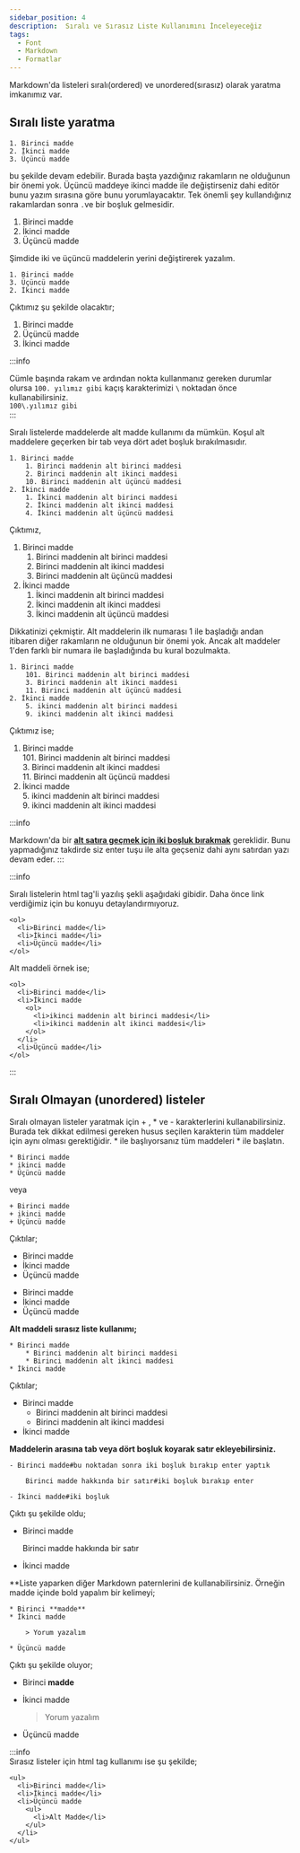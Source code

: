 ```yaml
---
sidebar_position: 4
description:  Sıralı ve Sırasız Liste Kullanımını İnceleyeceğiz
tags:
  - Font
  - Markdown
  - Formatlar
---
```

Markdown'da listeleri sıralı(ordered) ve unordered(sırasız) olarak yaratma imkanımız var.  
## Sıralı liste yaratma  

 ```
 1. Birinci madde
 2. İkinci madde 
 3. Üçüncü madde
 ```  

 bu şekilde devam edebilir.  Burada başta yazdığınız rakamların ne olduğunun bir önemi yok. Üçüncü maddeye ikinci madde ile değiştirseniz dahi editör bunu yazım sırasına göre bunu yorumlayacaktır. Tek önemli şey kullandığınız rakamlardan sonra ```.```ve bir boşluk gelmesidir.

 1. Birinci madde  
 2. İkinci madde  
 3. Üçüncü madde

Şimdide iki ve üçüncü maddelerin yerini değiştirerek yazalım. 

```
1. Birinci madde
3. Üçüncü madde
2. İkinci madde  
```
Çıktımız şu şekilde olacaktır;

1. Birinci madde
3. Üçüncü madde
2. İkinci madde   

:::info  

Cümle başında rakam ve ardından nokta kullanmanız gereken durumlar olursa
```100. yılımız gibi``` kaçış karakterimizi ```\``` noktadan önce kullanabilirsiniz.  
```100\.yılımız gibi```  
:::

Sıralı listelerde maddelerde alt madde kullanımı da mümkün.  Koşul alt maddelere geçerken bir tab veya dört adet boşluk bırakılmasıdır.

```
1. Birinci madde  
    1. Birinci maddenin alt birinci maddesi  
    2. Birinci maddenin alt ikinci maddesi
    10. Birinci maddenin alt üçüncü maddesi  
2. İkinci madde  
    1. İkinci maddenin alt birinci maddesi   
    2. İkinci maddenin alt ikinci maddesi  
    4. İkinci maddenin alt üçüncü maddesi  
```  
Çıktımız,

1. Birinci madde  
    1. Birinci maddenin alt birinci maddesi  
    3. Birinci maddenin alt ikinci maddesi  
    4. Birinci maddenin alt üçüncü maddesi  
2. İkinci madde  
    1. İkinci maddenin alt birinci maddesi   
    2. İkinci maddenin alt ikinci maddesi  
    4. İkinci maddenin alt üçüncü maddesi  

Dikkatinizi çekmiştir. Alt maddelerin ilk numarası 1 ile başladığı andan itibaren diğer rakamların ne olduğunun bir önemi yok.  Ancak alt maddeler 1'den farklı bir numara ile başladığında bu kural bozulmakta.  
```
1. Birinci madde  
    101. Birinci maddenin alt birinci maddesi  
    3. Birinci maddenin alt ikinci maddesi  
    11. Birinci maddenin alt üçüncü maddesi  
2. İkinci madde  
    5. ikinci maddenin alt birinci maddesi  
    9. ikinci maddenin alt ikinci maddesi
```  
Çıktımız ise;  

1. Birinci madde  
    101. Birinci maddenin alt birinci maddesi  
    3. Birinci maddenin alt ikinci maddesi  
    11. Birinci maddenin alt üçüncü maddesi  
2. İkinci madde  
    5. ikinci maddenin alt birinci maddesi  
    9. ikinci maddenin alt ikinci maddesi  

:::info  

Markdown'da bir <u>**alt satıra geçmek için iki boşluk bırakmak**</u> gereklidir.  Bunu yapmadığınız takdirde siz enter tuşu ile alta geçseniz dahi aynı satırdan yazı devam eder.
:::

:::info  

Sıralı listelerin html tag'li yazılış şekli aşağıdaki gibidir. Daha önce link verdiğimiz için bu konuyu detaylandırmıyoruz.

```
<ol>
  <li>Birinci madde</li>
  <li>İkinci madde</li>
  <li>Üçüncü madde</li>
</ol>
```
Alt maddeli örnek ise;  

```
<ol>
  <li>Birinci madde</li>
  <li>İkinci madde
    <ol>
      <li>ikinci maddenin alt birinci maddesi</li>
      <li>ikinci maddenin alt ikinci maddesi</li>
    </ol>
  </li>
  <li>Üçüncü madde</li>
</ol>
```
:::

## Sıralı Olmayan (unordered) listeler  

Sıralı olmayan listeler yaratmak için  + , * ve - karakterlerini kullanabilirsiniz.  Burada tek dikkat edilmesi gereken husus seçilen karakterin tüm maddeler için aynı olması gerektiğidir. * ile başlıyorsanız tüm maddeleri * ile başlatın.

````
* Birinci madde
* ikinci madde
* Üçüncü madde
````
veya  
````
+ Birinci madde
+ ikinci madde
+ Üçüncü madde
````

Çıktılar;

* Birinci madde
* İkinci madde
* Üçüncü madde

+ Birinci madde
+ İkinci madde
+ Üçüncü madde

**Alt maddeli sırasız liste kullanımı;**

````
* Birinci madde
    * Birinci maddenin alt birinci maddesi
    * Birinci maddenin alt ikinci maddesi
* İkinci madde
````
Çıktılar;  

* Birinci madde
    * Birinci maddenin alt birinci maddesi
    * Birinci maddenin alt ikinci maddesi
* İkinci madde

**Maddelerin arasına tab veya dört boşluk koyarak satır ekleyebilirsiniz.**

````
- Birinci madde#bu noktadan sonra iki boşluk bırakıp enter yaptık

    Birinci madde hakkında bir satır#iki boşluk bırakıp enter

- İkinci madde#iki boşluk 
````
Çıktı şu şekilde oldu;  
- Birinci madde  

    Birinci madde hakkında bir satır  

- İkinci madde  

**Liste yaparken diğer Markdown paternlerini de kullanabilirsiniz. Örneğin madde içinde bold yapalım bir kelimeyi;

````
* Birinci **madde**  
* İkinci madde  

    > Yorum yazalım  
    
* Üçüncü madde
````
Çıktı şu şekilde oluyor;  

* Birinci **madde**  
* İkinci madde  

    > Yorum yazalım  

* Üçüncü madde  

:::info  
Sırasız listeler için html tag kullanımı ise şu şekilde;
````
<ul>
  <li>Birinci madde</li>
  <li>İkinci madde</li>
  <li>Üçüncü madde
    <ul>
      <li>Alt Madde</li>
    </ul>
  </li>
</ul>
````
